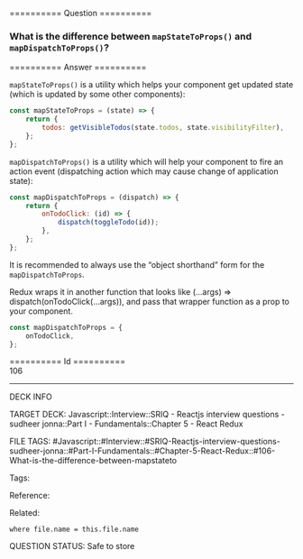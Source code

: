 ========== Question ==========  

### What is the difference between `mapStateToProps()` and `mapDispatchToProps()`?  

========== Answer ==========  

`mapStateToProps()` is a utility which helps your component get updated state
(which is updated by some other components):

```javascript
const mapStateToProps = (state) => {
    return {
        todos: getVisibleTodos(state.todos, state.visibilityFilter),
    };
};
```

`mapDispatchToProps()` is a utility which will help your component to fire an
action event (dispatching action which may cause change of application state):

```javascript
const mapDispatchToProps = (dispatch) => {
    return {
        onTodoClick: (id) => {
            dispatch(toggleTodo(id));
        },
    };
};
```

It is recommended to always use the “object shorthand” form for the
`mapDispatchToProps`.

Redux wraps it in another function that looks like (…args) =>
dispatch(onTodoClick(…args)), and pass that wrapper function as a prop to your
component.

```javascript
const mapDispatchToProps = {
    onTodoClick,
};
```

========== Id ==========  
106

---

DECK INFO

TARGET DECK: Javascript::Interview::SRIQ - Reactjs interview questions - sudheer jonna::Part I - Fundamentals::Chapter 5 - React Redux

FILE TAGS: #Javascript::#Interview::#SRIQ-Reactjs-interview-questions-sudheer-jonna::#Part-I-Fundamentals::#Chapter-5-React-Redux::#106-What-is-the-difference-between-mapstateto

Tags:

Reference:

Related:

```dataview
where file.name = this.file.name
```
QUESTION STATUS: Safe to store
